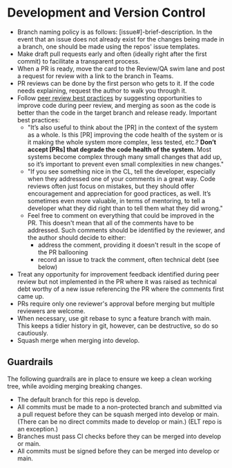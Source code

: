 # Development and Version Control

- Branch naming policy is as follows: [issue#]-brief-description. In the event that an issue does not already exist for the changes being made in a branch, one should be made using the repos' issue templates.
- Make draft pull requests early and often (ideally right after the first commit) to facilitate a transparent process.
- When a PR is ready, move the card to the Review/QA swim lane and post a request for review with a link to the branch in Teams.
- PR reviews can be done by the first person who gets to it. If the code needs explaining, request the author to walk you through it.
- Follow [peer review best practices](https://google.github.io/eng-practices/review/reviewer/) by suggesting opportunities to improve code during peer review, and merging as soon as the code is better than the code in the target branch and release ready. Important best practices:
  - "It’s also useful to think about the [PR] in the context of the system as a whole. Is this [PR] improving the code health of the system or is it making the whole system more complex, less tested, etc.? **Don’t accept [PRs] that degrade the code health of the system.** Most systems become complex through many small changes that add up, so it’s important to prevent even small complexities in new changes."
  - "If you see something nice in the CL, tell the developer, especially when they addressed one of your comments in a great way. Code reviews often just focus on mistakes, but they should offer encouragement and appreciation for good practices, as well. It’s sometimes even more valuable, in terms of mentoring, to tell a developer what they did right than to tell them what they did wrong."
  - Feel free to comment on everything that could be improved in the PR. This doesn't mean that all of the comments have to be addressed. Such comments should be identified by the reviewer, and the author should decide to either:
    - address the comment, providing it doesn't result in the scope of the PR ballooning
    - record an issue to track the comment, often technical debt (see below)
- Treat any opportunity for improvement feedback identified during peer review but not implemented in the PR where it was raised as technical debt worthy of a new issue referencing the PR where the comments first came up.
- PRs require only one reviewer's approval before merging but multiple reviewers are welcome.
- When necessary, use git rebase to sync a feature branch with main. This keeps a tidier history in git, however, can be destructive, so do so cautiously.
- Squash merge when merging into develop.

## Guardrails

The following guardrails are in place to ensure we keep a clean working tree, while avoiding merging breaking changes.

- The default branch for this repo is develop.
- All commits must be made to a non-protected branch and submitted via a pull request before they can be squash merged into develop or main. (There can be no direct commits made to develop or main.) (ELT repo is an exception.)
- Branches must pass CI checks before they can be merged into develop or main.
- All commits must be signed before they can be merged into develop or main.
